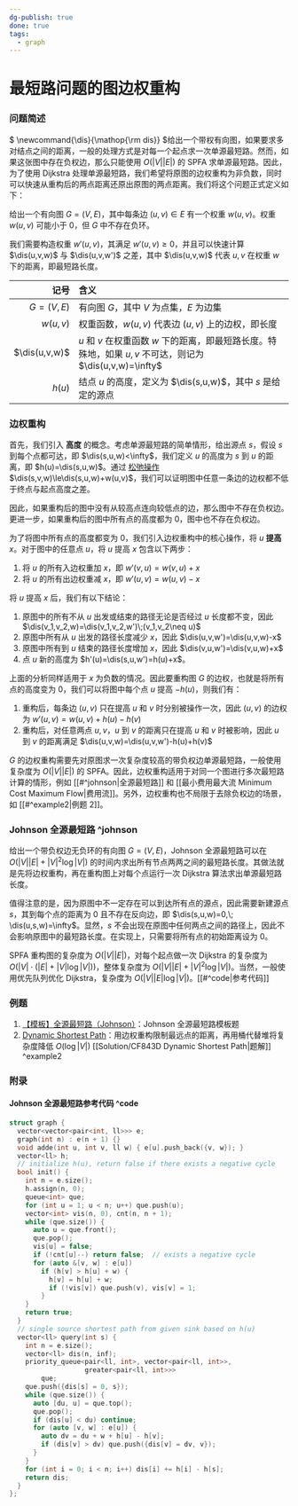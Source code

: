 ```yaml
---
dg-publish: true
done: true
tags:
  - graph
---
```

# 最短路问题的图边权重构

### 问题简述

$
\newcommand{\dis}{\mathop{\rm dis}}
$给出一个带权有向图，如果要求多对结点之间的距离，一般的处理方式是对每一个起点求一次单源最短路。然而，如果这张图中存在负权边，那么只能使用 $O(|V||E|)$ 的 SPFA 求单源最短路。因此，为了使用 Dijkstra 处理单源最短路，我们希望将原图的边权重构为非负数，同时可以快速从重构后的两点距离还原出原图的两点距离。我们将这个问题正式定义如下：

给出一个有向图 $G=(V,E)$，其中每条边 $(u,v)\in E$ 有一个权重 $w(u,v)$。权重 $w(u,v)$ 可能小于 $0$，但 $G$ 中不存在负环。

我们需要构造权重 $w'(u,v)$，其满足 $w'(u,v)\ge 0$，并且可以快速计算 $\dis(u,v,w)$ 与 $\dis(u,v,w')$ 之差，其中 $\dis(u,v,w)$ 代表 $u, v$ 在权重 $w$ 下的距离，即最短路长度。

|            记号 | 含义                                                                         |
| ------------: | :------------------------------------------------------------------------- |
|     $G=(V,E)$ | 有向图 $G$，其中 $V$ 为点集，$E$ 为边集                                                 |
|      $w(u,v)$ | 权重函数，$w(u,v)$ 代表边 $(u,v)$ 上的边权，即长度                                         |
| $\dis(u,v,w)$ | $u$ 和 $v$ 在权重函数 $w$ 下的距离，即最短路长度。特殊地，如果 $u, v$ 不可达，则记为 $\dis(u,v,w)=\infty$ |
|        $h(u)$ | 结点 $u$ 的高度，定义为 $\dis(s,u,w)$，其中 $s$ 是给定的源点                                 |

### 边权重构

首先，我们引入 **高度** 的概念。考虑单源最短路的简单情形，给出源点 $s$，假设 $s$ 到每个点都可达，即 $\dis(s,u,w)<\infty$，我们定义 $u$ 的高度为 $s$ 到 $u$ 的距离，即 $h(u)=\dis(s,u,w)$。通过 [松弛操作](https://en.wikipedia.org/wiki/Bellman%E2%80%93Ford_algorithm) $\dis(s,v,w)\le\dis(s,u,w)+w(u,v)$，我们可以证明图中任意一条边的边权都不低于终点与起点高度之差。

因此，如果重构后的图中没有从较高点连向较低点的边，那么图中不存在负权边。更进一步，如果重构后的图中所有点的高度都为 $0$，图中也不存在负权边。

为了将图中所有点的高度都变为 $0$，我们引入边权重构中的核心操作，将 $u$ **提高** $x$。对于图中的任意点 $u$，将 $u$ 提高 $x$ 包含以下两步：
1. 将 $u$ 的所有入边权重加 $x$，即 $w'(v,u)=w(v,u)+x$
2. 将 $u$ 的所有出边权重减 $x$，即 $w'(u,v)=w(u,v)-x$

将 $u$ 提高 $x$ 后，我们有以下结论：
1. 原图中的所有不从 $u$ 出发或结束的路径无论是否经过 $u$ 长度都不变，因此 $\dis(v_1,v_2,w)=\dis(v_1,v_2,w')\;(v_1,v_2\neq u)$
2. 原图中所有从 $u$ 出发的路径长度减少 $x$，因此 $\dis(u,v,w')=\dis(u,v,w)-x$
3. 原图中所有到 $u$ 结束的路径长度增加 $x$，因此 $\dis(v,u,w')=\dis(v,u,w)+x$
4. 点 $u$ 新的高度为 $h'(u)=\dis(s,u,w')=h(u)+x$。

上面的分析同样适用于 $x$ 为负数的情况。因此要重构图 $G$ 的边权，也就是将所有点的高度变为 $0$，我们可以将图中每个点 $u$ 提高 $-h(u)$，则我们有：
1. 重构后，每条边 $(u,v)$ 只在提高 $u$ 和 $v$ 时分别被操作一次，因此 $(u,v)$ 的边权为 $w'(u,v)=w(u,v)+h(u)-h(v)$
2. 重构后，对任意两点 $u,v$，$u$ 到 $v$ 的距离只在提高 $u$ 和 $v$ 时被影响，因此 $u$ 到 $v$ 的距离满足 $\dis(u,v,w)=\dis(u,v,w')-h(u)+h(v)$

$G$ 的边权重构需要先对原图求一次复杂度较高的带负权边单源最短路，一般使用复杂度为 $O(|V||E|)$ 的 SPFA。因此，边权重构适用于对同一个图进行多次最短路计算的情形，例如 [[#^johnson|全源最短路]] 和 [[最小费用最大流 Minimum Cost Maximum Flow|费用流]]。另外，边权重构也不局限于去除负权边的场景，如 [[#^example2|例题 2]]。

### Johnson 全源最短路 ^johnson

给出一个带负权边无负环的有向图 $G=(V,E)$，Johnson 全源最短路可以在 $O(|V||E|+|V|^2\log|V|)$ 的时间内求出所有节点两两之间的最短路长度。其做法就是先将边权重构，再在重构图上对每个点运行一次 Dijkstra 算法求出单源最短路长度。

值得注意的是，因为原图中不一定存在可以到达所有点的源点，因此需要新建源点 $s$，其到每个点的距离为 $0$ 且不存在反向边，即 $\dis(s,u,w)=0,\; \dis(u,s,w)=\infty$。显然，$s$ 不会出现在原图中任何两点之间的路径上，因此不会影响原图中的最短路长度。在实现上，只需要将所有点的初始距离设为 $0$。

SPFA 重构图的复杂度为 $O(|V||E|)$，对每个起点做一次 Dijkstra 的复杂度为 $O(|V|\cdot(|E|+|V|\log|V|))$，整体复杂度为 $O(|V||E|+|V|^2\log|V|)$。当然，一般使用优先队列优化 Dijkstra，复杂度为 $O(|V||E|\log|V|)$。[[#^code|参考代码]]

### 例题

1. [【模板】全源最短路（Johnson）](https://www.luogu.com.cn/problem/P5905)：Johnson 全源最短路模板题
2. [Dynamic Shortest Path](https://codeforces.com/contest/843/problem/D)：用边权重构限制最远点的距离，再用桶代替堆将复杂度降低 $O(\log|V|)$ [[Solution/CF843D Dynamic Shortest Path|题解]] ^example2

### 附录

#### Johnson 全源最短路参考代码 ^code

```cpp
struct graph {
  vector<vector<pair<int, ll>>> e;
  graph(int n) : e(n + 1) {}
  void adde(int u, int v, ll w) { e[u].push_back({v, w}); }
  vector<ll> h;
  // initialize h(u), return false if there exists a negative cycle
  bool init() {
    int n = e.size();
    h.assign(n, 0);
    queue<int> que;
    for (int u = 1; u < n; u++) que.push(u);
    vector<int> vis(n, 0), cnt(n, n + 1);
    while (que.size()) {
      auto u = que.front();
      que.pop();
      vis[u] = false;
      if (!cnt[u]--) return false;  // exists a negative cycle
      for (auto &[v, w] : e[u])
        if (h[v] > h[u] + w) {
          h[v] = h[u] + w;
          if (!vis[v]) que.push(v), vis[v] = 1;
        }
    }
    return true;
  }
  // single source shortest path from given sink based on h(u)
  vector<ll> query(int s) {
    int n = e.size();
    vector<ll> dis(n, inf);
    priority_queue<pair<ll, int>, vector<pair<ll, int>>,
				   greater<pair<ll, int>>>
        que;
    que.push({dis[s] = 0, s});
    while (que.size()) {
      auto [du, u] = que.top();
      que.pop();
      if (dis[u] < du) continue;
      for (auto [v, w] : e[u]) {
        auto dv = du + w + h[u] - h[v];
        if (dis[v] > dv) que.push({dis[v] = dv, v});
      }
    }
    for (int i = 0; i < n; i++) dis[i] += h[i] - h[s];
    return dis;
  }
};
```